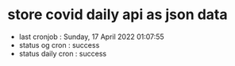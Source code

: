 # store covid daily api as json data

- last cronjob : Sunday, 17 April 2022 01:07:55
- status og cron : success
- status daily cron : success
      
      
